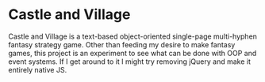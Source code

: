 Castle and Village
==================

Castle and Village is a text-based object-oriented single-page multi-hyphen fantasy strategy game. Other than feeding my desire to make fantasy games, this project is an experiment to see what can be done with OOP and event systems. If I get around to it I might try removing jQuery and make it entirely native JS.